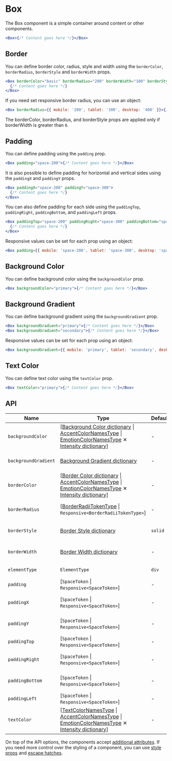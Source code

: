# Box

The Box component is a simple container around content or other components.

```jsx
<Box>{/* Content goes here */}</Box>
```

## Border

You can define border color, radius, style and width using the `borderColor`, `borderRadius`, `borderStyle` and `borderWidth` props.

```jsx
<Box borderColor="basic" borderRadius="200" borderWidth="100" borderStyle="dashed">
  {/* Content goes here */}
</Box>
```

If you need set responsive border radius, you can use an object:

```jsx
<Box borderRadius={{ mobile: '200', tablet: '300', desktop: '400' }}>{/* Content goes here */}</Box>
```

The borderColor, borderRadius, and borderStyle props are applied only if borderWidth is greater than `0`.

## Padding

You can define padding using the `padding` prop.

```jsx
<Box padding="space-200">{/* Content goes here */}</Box>
```

It is also possible to define padding for horizontal and vertical sides using the `paddingX` and `paddingY` props.

```jsx
<Box paddingX="space-200" paddingY="space-300">
  {/* Content goes here */}
</Box>
```

You can also define padding for each side using the `paddingTop`, `paddingRight`, `paddingBottom`, and `paddingLeft` props.

```jsx
<Box paddingTop="space-200" paddingRight="space-300" paddingBottom="space-400" paddingLeft="space-500">
  {/* Content goes here */}
</Box>
```

Responsive values can be set for each prop using an object:

```jsx
<Box padding={{ mobile: 'space-200', tablet: 'space-300', desktop: 'space-400' }}>{/* Content goes here */}</Box>
```

## Background Color

You can define background color using the `backgroundColor` prop.

```jsx
<Box backgroundColor="primary">{/* Content goes here */}</Box>
```

## Background Gradient

You can define background gradient using the `backgroundGradient` prop.

```jsx
<Box backgroundGradient="primary">{/* Content goes here */}</Box>
<Box backgroundGradient="secondary">{/* Content goes here */}</Box>
```

Responsive values can be set for each prop using an object:

```jsx
<Box backgroundGradient={{ mobile: 'primary', tablet: 'secondary', desktop: 'primary' }}>{/* Content goes here */}</Box>
```

## Text Color

You can define text color using the `textColor` prop.

```jsx
<Box textColor="primary">{/* Content goes here */}</Box>
```

## API

| Name                 | Type                                                                                                                                                                                                            | Default | Required | Description                    |
| -------------------- | --------------------------------------------------------------------------------------------------------------------------------------------------------------------------------------------------------------- | ------- | -------- | ------------------------------ |
| `backgroundColor`    | \[[Background Color dictionary][dictionary-color] \| [AccentColorNamesType][readme-generated-types] \| [EmotionColorNamesType][readme-generated-types] ✕ [Intensity dictionary][dictionary-intensity]]          | -       | ✕        | Background color of the Box    |
| `backgroundGradient` | [Background Gradient dictionary][dictionary-gradient]                                                                                                                                                           | -       | ✕        | Background gradient of the Box |
| `borderColor`        | \[[Border Color dictionary][dictionary-border-properities] \| [AccentColorNamesType][readme-generated-types] \| [EmotionColorNamesType][readme-generated-types] ✕ [Intensity dictionary][dictionary-intensity]] | -       | ✕        | Border color of the Box        |
| `borderRadius`       | \[[BorderRadiiTokenType][readme-generated-types] \| `Responsive<BorderRadiiTokenType>`]                                                                                                                         | -       | ✕        | Border radius of the Box       |
| `borderStyle`        | [Border Style dictionary][dictionary-border-properities]                                                                                                                                                        | `solid` | ✕        | Border style of the Box        |
| `borderWidth`        | [Border Width dictionary][dictionary-border-properities]                                                                                                                                                        | -       | ✕        | Border width of the Box        |
| `elementType`        | `ElementType`                                                                                                                                                                                                   | `div`   | ✕        | Type of element                |
| `padding`            | \[`SpaceToken` \| `Responsive<SpaceToken>`]                                                                                                                                                                     | -       | ✕        | Padding of the Box             |
| `paddingX`           | \[`SpaceToken` \| `Responsive<SpaceToken>`]                                                                                                                                                                     | -       | ✕        | Horizontal padding of the Box  |
| `paddingY`           | \[`SpaceToken` \| `Responsive<SpaceToken>`]                                                                                                                                                                     | -       | ✕        | Vertical padding of the Box    |
| `paddingTop`         | \[`SpaceToken` \| `Responsive<SpaceToken>`]                                                                                                                                                                     | -       | ✕        | Padding top of the Box         |
| `paddingRight`       | \[`SpaceToken` \| `Responsive<SpaceToken>`]                                                                                                                                                                     | -       | ✕        | Padding right of the Box       |
| `paddingBottom`      | \[`SpaceToken` \| `Responsive<SpaceToken>`]                                                                                                                                                                     | -       | ✕        | Padding bottom of the Box      |
| `paddingLeft`        | \[`SpaceToken` \| `Responsive<SpaceToken>`]                                                                                                                                                                     | -       | ✕        | Padding left of the Box        |
| `textColor`          | \[[TextColorNamesType][readme-generated-types] \| [AccentColorNamesType][readme-generated-types] \| [EmotionColorNamesType][readme-generated-types] ✕ [Intensity dictionary][dictionary-intensity]]             | -       | ✕        | Color of the text              |

On top of the API options, the components accept [additional attributes][readme-additional-attributes].
If you need more control over the styling of a component, you can use [style props][readme-style-props]
and [escape hatches][readme-escape-hatches].

[dictionary-border-properities]: https://github.com/lmc-eu/spirit-design-system/blob/main/docs/DICTIONARIES.md#border-properties
[dictionary-color]: https://github.com/lmc-eu/spirit-design-system/blob/main/docs/DICTIONARIES.md#color
[dictionary-gradient]: https://github.com/lmc-eu/spirit-design-system/blob/main/docs/DICTIONARIES.md#gradient
[dictionary-intensity]: https://github.com/lmc-eu/spirit-design-system/tree/main/docs/DICTIONARIES.md#intensity
[readme-additional-attributes]: https://github.com/lmc-eu/spirit-design-system/blob/main/packages/web-react/README.md#additional-attributes
[readme-escape-hatches]: https://github.com/lmc-eu/spirit-design-system/blob/main/packages/web-react/README.md#escape-hatches
[readme-generated-types]: https://github.com/lmc-eu/spirit-design-system/blob/main/packages/web-react/README.md#types-generated-from-design-tokens
[readme-style-props]: https://github.com/lmc-eu/spirit-design-system/blob/main/packages/web-react/README.md#style-props
